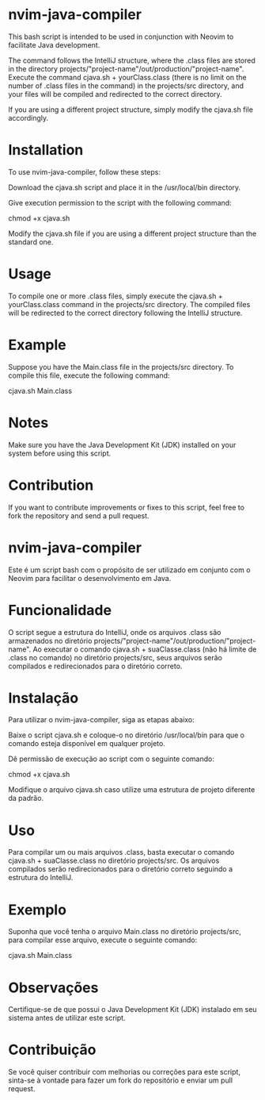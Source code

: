 # nvim-java-compiler

This bash script is intended to be used in conjunction with Neovim to facilitate Java development.

The command follows the IntelliJ structure, where the .class files are stored in the directory projects/"project-name"/out/production/"project-name". Execute the command cjava.sh + yourClass.class (there is no limit on the number of .class files in the command) in the projects/src directory, and your files will be compiled and redirected to the correct directory.

If you are using a different project structure, simply modify the cjava.sh file accordingly.

# Installation

To use nvim-java-compiler, follow these steps:

Download the cjava.sh script and place it in the /usr/local/bin directory.

Give execution permission to the script with the following command:

chmod +x cjava.sh


Modify the cjava.sh file if you are using a different project structure than the standard one.

# Usage

To compile one or more .class files, simply execute the cjava.sh + yourClass.class command in the projects/src directory. The compiled files will be redirected to the correct directory following the IntelliJ structure.

# Example

Suppose you have the Main.class file in the projects/src directory. To compile this file, execute the following command:

cjava.sh Main.class

# Notes

Make sure you have the Java Development Kit (JDK) installed on your system before using this script.

# Contribution

If you want to contribute improvements or fixes to this script, feel free to fork the repository and send a pull request.


# nvim-java-compiler

Este é um script bash com o propósito de ser utilizado em conjunto com o Neovim para facilitar o desenvolvimento em Java.

# Funcionalidade

O script segue a estrutura do IntelliJ, onde os arquivos .class são armazenados no diretório projects/"project-name"/out/production/"project-name". Ao executar o comando cjava.sh + suaClasse.class (não há limite de .class no comando) no diretório projects/src, seus arquivos serão compilados e redirecionados para o diretório correto.

# Instalação

Para utilizar o nvim-java-compiler, siga as etapas abaixo:

Baixe o script cjava.sh e coloque-o no diretório /usr/local/bin para que o comando esteja disponível em qualquer projeto.

Dê permissão de execução ao script com o seguinte comando:

chmod +x cjava.sh

Modifique o arquivo cjava.sh caso utilize uma estrutura de projeto diferente da padrão.

# Uso

Para compilar um ou mais arquivos .class, basta executar o comando cjava.sh + suaClasse.class no diretório projects/src. Os arquivos compilados serão redirecionados para o diretório correto seguindo a estrutura do IntelliJ.

# Exemplo

Suponha que você tenha o arquivo Main.class no diretório projects/src, para compilar esse arquivo, execute o seguinte comando:

cjava.sh Main.class

# Observações

Certifique-se de que possui o Java Development Kit (JDK) instalado em seu sistema antes de utilizar este script.

# Contribuição

Se você quiser contribuir com melhorias ou correções para este script, sinta-se à vontade para fazer um fork do repositório e enviar um pull request.
